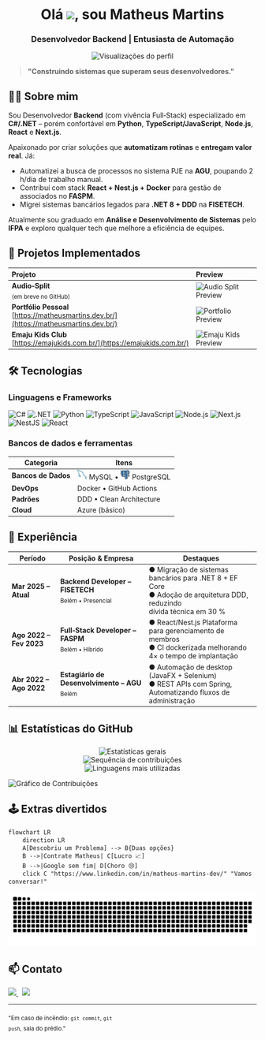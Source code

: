 <!-- Profile header -->

<h1 align="center">Olá <img src="https://raw.githubusercontent.com/ParthJohri/ParthJohri/readME/icons/Hi.gif" width="28">, sou Matheus Martins</h1>
<h3 align="center">Desenvolvedor Backend | Entusiasta de Automação</h3>

<p align="center">
  <img src="https://komarev.com/ghpvc/?username=AspMartins999&style=for-the-badge&color=blueviolet" alt="Visualizações do perfil"/>
</p>

> **"Construindo sistemas que superam seus desenvolvedores."**

<!-- ABOUT -->

## 🧑‍💻 Sobre mim

Sou Desenvolvedor **Backend** (com vivência Full‑Stack) especializado em **C#/.NET** – porém confortável em **Python**, **TypeScript/JavaScript**, **Node.js**, **React** e **Next.js**.

Apaixonado por criar soluções que **automatizam rotinas** e **entregam valor real**. Já:

- Automatizei a busca de processos no sistema PJE na **AGU**, poupando 2 h/dia de trabalho manual.
- Contribuí com stack **React + Nest.js + Docker** para gestão de associados no **FASPM**.
- Migrei sistemas bancários legados para **.NET 8 + DDD** na **FISETECH**.

Atualmente sou graduado em **Análise e Desenvolvimento de Sistemas** pelo **IFPA** e exploro qualquer tech que melhore a eficiência de equipes.

<!-- PROJECTS -->

## 🚀 Projetos Implementados

| Projeto                                                                                     | Preview                                                                                                |
| :------------------------------------------------------------------------------------------ | :----------------------------------------------------------------------------------------------------- |
| **Audio‑Split** <br><sub>(em breve no GitHub)</sub>                                         | <img src="https://via.placeholder.com/250x150?text=Audio+Split" width="250" alt="Audio Split Preview"> |
| **Portfólio Pessoal** <br> [https://matheusmartins.dev.br/](https://matheusmartins.dev.br/) | <img src="https://via.placeholder.com/250x150?text=Portfolio" width="250" alt="Portfolio Preview">     |
| **Emaju Kids Club** <br> [https://emajukids.com.br/](https://emajukids.com.br/)             | <img src="https://via.placeholder.com/250x150?text=Emaju+Kids" width="250" alt="Emaju Kids Preview">   |

<!-- TECH STACK -->

## 🛠 Tecnologias

### Linguagens e Frameworks

![C#](https://img.shields.io/badge/C%23-239120?style=for-the-badge&logo=csharp&logoColor=white)
![.NET](https://img.shields.io/badge/.NET-512BD4?style=for-the-badge&logo=dotnet&logoColor=white)
![Python](https://img.shields.io/badge/Python-3670A0?style=for-the-badge&logo=python&logoColor=ffdd54)
![TypeScript](https://img.shields.io/badge/TypeScript-007ACC?style=for-the-badge&logo=typescript&logoColor=white)
![JavaScript](https://img.shields.io/badge/JavaScript-323330?style=for-the-badge&logo=javascript&logoColor=F7DF1E)
![Node.js](https://img.shields.io/badge/Node.js-303030?style=for-the-badge&logo=node.js&logoColor=8cc84b)
![Next.js](https://img.shields.io/badge/Next.js-000?style=for-the-badge&logo=next.js&logoColor=white)
![NestJS](https://img.shields.io/badge/NestJS-E0234E?style=for-the-badge&logo=nestjs&logoColor=white)
![React](https://img.shields.io/badge/React-20232A?style=for-the-badge&logo=react&logoColor=61DAFB)

### Bancos de dados e ferramentas

| Categoria           | Itens                                                                                                                                                                                                                                                          |
| ------------------- | -------------------------------------------------------------------------------------------------------------------------------------------------------------------------------------------------------------------------------------------------------------- |
| **Bancos de Dados** | <img height="20" src="https://raw.githubusercontent.com/devicons/devicon/master/icons/mysql/mysql-original.svg"> MySQL • <img height="20" src="https://raw.githubusercontent.com/devicons/devicon/master/icons/postgresql/postgresql-original.svg"> PostgreSQL |
| **DevOps**          | Docker • GitHub Actions                                                                                                                                                                                                                                        |
| **Padrões**         | DDD • Clean Architecture                                                                                                                                                                                                                                       |
| **Cloud**           | Azure (básico)                                                                                                                                                                                                                                                 |

<!-- EXPERIENCE -->

## 💼 Experiência

| Período                 | Posição & Empresa                                                  | Destaques                                                                                                                      |
| ----------------------- | ------------------------------------------------------------------ | ------------------------------------------------------------------------------------------------------------------------------ |
| **Mar 2025 – Atual**    | **Backend Developer – FISETECH** <br><sub>Belém • Presencial</sub> | ● Migração de sistemas bancários para .NET 8 + EF Core <br> ● Adoção de arquitetura DDD, reduzindo <br> dívida técnica em 30 % |
| **Ago 2022 – Fev 2023** | **Full‑Stack Developer – FASPM** <br><sub>Belém • Híbrido</sub>    | ● React/Nest.js Plataforma para gerenciamento de membros <br> ● CI dockerizada melhorando 4× o tempo de implantação            |
| **Abr 2022 – Ago 2022** | **Estagiário de Desenvolvimento – AGU** <br><sub>Belém</sub>       | ● Automação de desktop (JavaFX + Selenium) <br> ● REST APIs com Spring, Automatizando fluxos de administração                  |

<!-- METRICS -->

## 📊 Estatísticas do GitHub

<p align="center">
  <img src="https://github-readme-stats.vercel.app/api?username=AspMartins999&show_icons=true&theme=tokyonight&hide_border=true" alt="Estatísticas gerais"/>
  <br>
  <img src="https://github-readme-streak-stats.herokuapp.com/?user=AspMartins999&theme=tokyonight&hide_border=true" alt="Sequência de contribuições"/>
  <br>
  <img src="https://github-readme-stats.vercel.app/api/top-langs/?username=AspMartins999&layout=compact&theme=tokyonight&hide_border=true" alt="Linguagens mais utilizadas"/>
</p>

![Gráfico de Contribuições](https://github-readme-activity-graph.vercel.app/graph?username=AspMartins999&theme=tokyo-night)

<!--START_SECTION:blog-->

<!-- _Feed do blog não disponível no momento_ -->

<!--END_SECTION:blog-->

<!-- Dynamic PRs -->

<!--Start Count Merged PRs-->

<!-- <span><img src="https://img.shields.io/badge/Total_de_PRs_Mesclados-0-1877F2?style=for-the-badge"></span> -->

<!--Finish Count Merged PRs-->

<!--Start Merged PRs-->

<!--Finish Merged PRs-->

<!-- QUOTE -->

> <!--START_QUOTE-->
>
> <!--END_QUOTE-->

<!-- FUN -->

## 🕹 Extras divertidos

```mermaid
flowchart LR
    direction LR
    A[Descobriu um Problema] --> B{Duas opções}
    B -->|Contrate Matheus| C[Lucro 📈]
    B -->|Google sem fim| D[Choro 😢]
    click C "https://www.linkedin.com/in/matheus-martins-dev/" "Vamos conversar!"
```

<!-- SNAKE -->

<p align="center">
  <picture>
    <source media="(prefers-color-scheme: dark)" srcset="https://github.com/AspMartins999/AspMartins999/blob/output/github-contribution-grid-snake-dark.svg">
    <source media="(prefers-color-scheme: light)" srcset="https://github.com/AspMartins999/AspMartins999/blob/output/github-contribution-grid-snake.svg">
    <img alt="Animação snake das contribuições" src="https://github.com/AspMartins999/AspMartins999/blob/output/github-contribution-grid-snake.svg">
  </picture>
</p>

<!-- CONTACT -->

## 📫 Contato

<a href="mailto:matheus.martins999.mm@gmail.com">
  <img src="https://img.shields.io/badge/Envie_um_email-239120?style=for-the-badge&logo=gmail&logoColor=white" />
</a>
&nbsp;
<a href="https://www.linkedin.com/in/matheus-martins-dev/">
  <img src="https://img.shields.io/badge/LinkedIn-0A66C2?style=for-the-badge&logo=linkedin&logoColor=white" />
</a>

---

<sub>"Em caso de incêndio: <code>git commit</code>, <code>git push</code>, saia do prédio."</sub>
